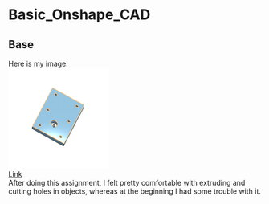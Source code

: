 # Basic_Onshape_CAD

## Base

Here is my image:  
<img src="Images/Base.png" alt="Base Screenshot" width="200" height="200">    
<a href="https://cvilleschools.onshape.com/documents/e1c8a17c4a69732c5bb9e3c6/w/10366582a3f14d4162af59ea/e/e93caae2cdc64fbf0f8b297f">Link</a>  
After doing this assignment, I felt pretty comfortable with extruding and cutting holes in objects, whereas at the beginning I had some trouble with it.
